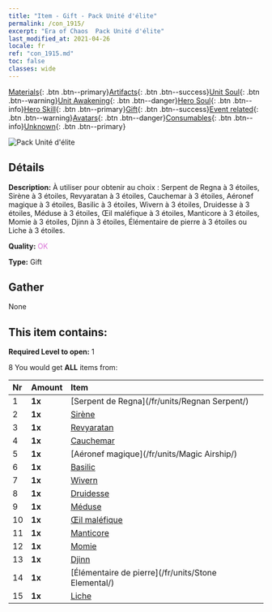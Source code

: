 ```yaml
---
title: "Item - Gift - Pack Unité d'élite"
permalink: /con_1915/
excerpt: "Era of Chaos  Pack Unité d'élite"
last_modified_at: 2021-04-26
locale: fr
ref: "con_1915.md"
toc: false
classes: wide
---
```

 [Materials](/ItemsFR/){: .btn .btn--primary}[Artifacts](/ItemsFR/Artifacts/){: .btn .btn--success}[Unit Soul](/ItemsFR/UnitSoul/){: .btn .btn--warning}[Unit Awakening](/ItemsFR/UnitAwakening/){: .btn .btn--danger}[Hero Soul](/ItemsFR/HeroSoul/){: .btn .btn--info}[Hero Skill](/ItemsFR/HeroSkill/){: .btn .btn--primary}[Gift](/ItemsFR/Gift/){: .btn .btn--success}[Event related](/ItemsFR/Events/){: .btn .btn--warning}[Avatars](/ItemsFR/Avatars/){: .btn .btn--danger}[Consumables](/ItemsFR/Consumables/){: .btn .btn--info}[Unknown](/ItemsFR/Unknown/){: .btn .btn--primary}

 ![Pack Unité d'élite](/images/t/i_907054.png)

## Détails
 **Description:** À utiliser pour obtenir au choix : Serpent de Regna à 3 étoiles, Sirène à 3 étoiles, Revyaratan à 3 étoiles, Cauchemar à 3 étoiles, Aéronef magique à 3 étoiles, Basilic à 3 étoiles, Wivern à 3 étoiles, Druidesse à 3 étoiles, Méduse à 3 étoiles, Œil maléfique à 3 étoiles, Manticore à 3 étoiles, Momie à 3 étoiles, Djinn à 3 étoiles, Élémentaire de pierre à 3 étoiles ou Liche à 3 étoiles.

 **Quality:** <span style="color: #DA70D6">OK</span>

 **Type:** Gift

## Gather

  None

## This item contains:

 **Required Level to open:** 1

 8 You would get **ALL** items  from:

  | Nr | Amount |     Item    |
  |:---|:-------|:------------|
  | 1 |  **1x** | [Serpent de Regna](/fr/units/Regnan Serpent/) |  | 
  | 2 |  **1x** | [Sirène](/fr/units/Mermaid/) |  | 
  | 3 |  **1x** | [Revyaratan](/fr/units/Revyaratan/) |  | 
  | 4 |  **1x** | [Cauchemar](/fr/units/Nightmare/) |  | 
  | 5 |  **1x** | [Aéronef magique](/fr/units/Magic Airship/) |  | 
  | 6 |  **1x** | [Basilic](/fr/units/Basilisk/) |  | 
  | 7 |  **1x** | [Wivern](/fr/units/Wyvern/) |  | 
  | 8 |  **1x** | [Druidesse](/fr/units/Druid/) |  | 
  | 9 |  **1x** | [Méduse](/fr/units/Medusa/) |  | 
  | 10 |  **1x** | [Œil maléfique](/fr/units/Beholder/) |  | 
  | 11 |  **1x** | [Manticore](/fr/units/Manticore/) |  | 
  | 12 |  **1x** | [Momie](/fr/units/Mummy/) |  | 
  | 13 |  **1x** | [Djinn](/fr/units/Genie/) |  | 
  | 14 |  **1x** | [Élémentaire de pierre](/fr/units/Stone Elemental/) |  | 
  | 15 |  **1x** | [Liche](/fr/units/Lich/) |  | 
